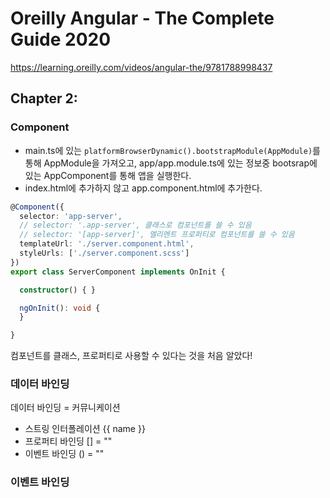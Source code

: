 # Oreilly Angular - The Complete Guide 2020

<https://learning.oreilly.com/videos/angular-the/9781788998437>

## Chapter 2: 

### Component

- main.ts에 있는 `platformBrowserDynamic().bootstrapModule(AppModule)`를 통해 AppModule을 가져오고, app/app.module.ts에 있는 정보중 bootsrap에 있는 AppComponent를 통해 앱을 실행한다.
- index.html에 추가하지 않고 app.component.html에 추가한다.

```ts
@Component({
  selector: 'app-server',
  // selector: '.app-server', 클래스로 컴포넌트를 쓸 수 있음
  // selector: '[app-server]', 엘리멘트 프로퍼티로 컴포넌트를 쓸 수 있음
  templateUrl: './server.component.html',
  styleUrls: ['./server.component.scss']
})
export class ServerComponent implements OnInit {

  constructor() { }

  ngOnInit(): void {
  }

}
```

컴포넌트를 클래스, 프로퍼티로 사용할 수 있다는 것을 처음 알았다!

### 데이터 바인딩

데이터 바인딩 = 커뮤니케이션

- 스트링 인터폴레이션 {{ name }}
- 프로퍼티 바인딩 [] = ""
- 이벤트 바인딩 () = ""

### 이벤트 바인딩
